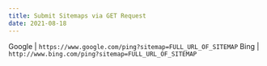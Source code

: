 ```yaml
---
title: Submit Sitemaps via GET Request
date: 2021-08-18
---
```


Google | `https://www.google.com/ping?sitemap=FULL_URL_OF_SITEMAP`
Bing | `http://www.bing.com/ping?sitemap=FULL_URL_OF_SITEMAP`
